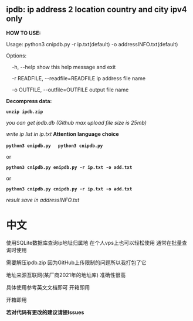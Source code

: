 ## ipdb: ip address 2 location country and city ipv4 only

**HOW TO USE:**

Usage: python3 cnipdb.py -r ip.txt(default) -o addressINFO.txt(default)

Options:

&nbsp;&nbsp;&nbsp;&nbsp;-h, --help            show this help message and exit

&nbsp;&nbsp;&nbsp;&nbsp;-r READFILE, --readfile=READFILE ip address file name

&nbsp;&nbsp;&nbsp;&nbsp;-o OUTFILE, --outfile=OUTFILE output file name

**Decompress data:**

**``unzip ipdb.zip``**

*you can get ipdb.db (Github max upload file size is 25mb)*

*write ip list in ip.txt* **Attention language choice**

**``python3 enipdb.py`` &nbsp;&nbsp;&nbsp;&nbsp; ``python3 cnipdb.py``**

or 

**``python3 cnipdb.py enipdb.py -r ip.txt -o add.txt``**

or 

**``python3 cnipdb.py cnipdb.py -r ip.txt -o add.txt``**

*result save in addressINFO.txt*


# 中文

使用SQLite数据库查询ip地址归属地 在个人vps上也可以轻松使用 通常在批量查询时使用

需要解压ipdb.zip 因为GitHub上传限制的问题所以我打包了它

地址来源互联网(某厂商2021年的地址库) 准确性很高

具体使用参考英文文档即可 开箱即用

开箱即用

**若对代码有更改的建议请提Issues**
